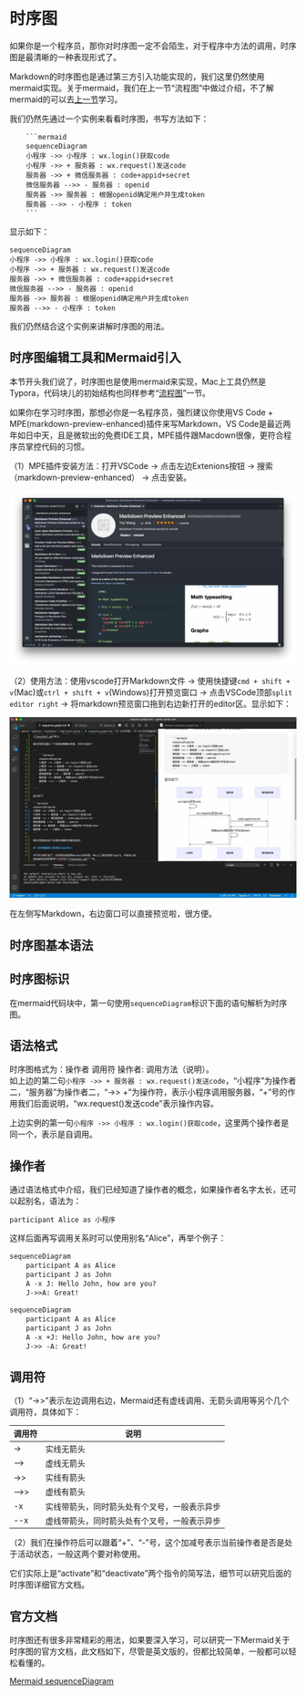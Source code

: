 # 时序图

如果你是一个程序员，那你对时序图一定不会陌生，对于程序中方法的调用，时序图是最清晰的一种表现形式了。

Markdown的时序图也是通过第三方引入功能实现的，我们这里仍然使用mermaid实现。关于mermaid，我们在上一节“流程图”中做过介绍，不了解mermaid的可以去[上一节](flowsheet.md)学习。

我们仍然先通过一个实例来看看时序图，书写方法如下：

```
    ```mermaid
    sequenceDiagram
    小程序 ->> 小程序 : wx.login()获取code
    小程序 ->> + 服务器 : wx.request()发送code
    服务器 ->> + 微信服务器 : code+appid+secret
    微信服务器 -->> - 服务器 : openid
    服务器 ->> 服务器 : 根据openid确定用户并生成token
    服务器 -->> - 小程序 : token
    ```
```

显示如下：

```mermaid
sequenceDiagram
小程序 ->> 小程序 : wx.login()获取code
小程序 ->> + 服务器 : wx.request()发送code
服务器 ->> + 微信服务器 : code+appid+secret
微信服务器 -->> - 服务器 : openid
服务器 ->> 服务器 : 根据openid确定用户并生成token
服务器 -->> - 小程序 : token
```

我们仍然结合这个实例来讲解时序图的用法。

## 时序图编辑工具和Mermaid引入

本节开头我们说了，时序图也是使用mermaid来实现，Mac上工具仍然是Typora，代码块儿的初始结构也同样参考“[流程图](flowsheet.md)”一节。

如果你在学习时序图，那想必你是一名程序员，强烈建议你使用VS Code + MPE(markdown-preview-enhanced)插件来写Markdown，VS Code是最近两年如日中天，且是微软出的免费IDE工具，MPE插件跟Macdown很像，更符合程序员掌控代码的习惯。

（1）MPE插件安装方法：打开VSCode -> 点击左边Extenions按钮 -> 搜索（markdown-preview-enhanced） -> 点击安装。

![MPE](images/vscode_mpe_plugin.png)

（2）使用方法：使用vscode打开Markdown文件 -> 使用快捷键`cmd + shift + v`(Mac)或`ctrl + shift + v`(Windows)打开预览窗口 -> 点击VSCode顶部`split editor right` -> 将markdown预览窗口拖到右边新打开的editor区。显示如下：

![MPE](images/vscode_markdown_jpg.jpg)

在左侧写Markdown，右边窗口可以直接预览啦，很方便。

## 时序图基本语法

## 时序图标识
在mermaid代码块中，第一句使用`sequenceDiagram`标识下面的语句解析为时序图。

## 语法格式

时序图格式为：操作者 调用符 操作者: 调用方法（说明）。  
如上边的第二句`小程序 ->> + 服务器 : wx.request()发送code`，“小程序”为操作者二，“服务器”为操作者二，“->> +”为操作符，表示小程序调用服务器，“+”号的作用我们后面说明，“wx.request()发送code”表示操作内容。

上边实例的第一句`小程序 ->> 小程序 : wx.login()获取code`，这里两个操作者是同一个，表示是自调用。

## 操作者
通过语法格式中介绍，我们已经知道了操作者的概念，如果操作者名字太长，还可以起别名，语法为：

`participant Alice as 小程序 `

这样后面再写调用关系时可以使用别名“Alice”，再举个例子：

```
sequenceDiagram
    participant A as Alice
    participant J as John
    A -x J: Hello John, how are you?
    J->>A: Great!
```

```mermaid
sequenceDiagram
    participant A as Alice
    participant J as John
    A -x +J: Hello John, how are you?
    J->> -A: Great!
```

## 调用符

（1）“->>”表示左边调用右边，Mermaid还有虚线调用、无箭头调用等另个几个调用符，具体如下：

| 调用符 | 说明 |
| --- | --- |
| -> | 实线无箭头 |
| --> | 虚线无箭头 |
| ->> | 实线有箭头 |
| -->> | 虚线有箭头 |
| -x | 实线带箭头，同时箭头处有个叉号，一般表示异步 |
| --x | 虚线带箭头，同时箭头处有个叉号，一般表示异步 |

（2）我们在操作符后可以跟着“+”、“-”号，这个加减号表示当前操作者是否是处于活动状态，一般这两个要对称使用。

它们实际上是“activate”和“deactivate”两个指令的简写法，细节可以研究后面的时序图详细官方文档。

## 官方文档

时序图还有很多非常精彩的用法，如果要深入学习，可以研究一下Mermaid关于时序图的官方文档，此文档如下，尽管是英文版的，但都比较简单，一般都可以轻松看懂的。

[Mermaid sequenceDiagram](mermaid_sequence_diagram_doc.md ':include')